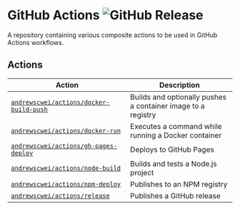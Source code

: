 # GitHub Actions ![GitHub Release](https://img.shields.io/github/v/release/andrewscwei/actions?label=latest)

A repository containing various composite actions to be used in GitHub Actions workflows.

## Actions

| Action | Description |
| ------ | ----------- |
| [`andrewscwei/actions/docker-build-push`](docker-build-push) | Builds and optionally pushes a container image to a registry |
| [`andrewscwei/actions/docker-run`](docker-run) | Executes a command while running a Docker container |
| [`andrewscwei/actions/gh-pages-deploy`](gh-pages-deploy) | Deploys to GitHub Pages |
| [`andrewscwei/actions/node-build`](node-build) | Builds and tests a Node.js project |
| [`andrewscwei/actions/npm-deploy`](npm-deploy) | Publishes to an NPM registry |
| [`andrewscwei/actions/release`](release) | Publishes a GitHub release |

